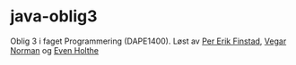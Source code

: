 java-oblig3
===========

Oblig 3 i faget Programmering (DAPE1400). Løst av [Per Erik Finstad](http://student.cs.hioa.no/~s189138/), [Vegar Norman](http://vegar.me) og [Even Holthe](http://evenh.net)
